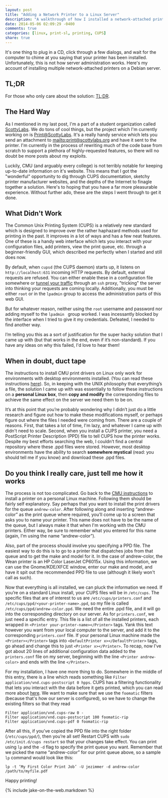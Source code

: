 ```yaml
---
layout: post
title: "Adding a Network Printer to a Linux Server"
description: "A walkthrough of how I installed a network-attached printer to a production printing server."
date: 2014-05-06 02:09:29 -0400
comments: true
categories: [linux, print-sl, printing, CUPS]
share: true
---
```


It's one thing to plug in a CD, click through a few dialogs, and wait for the computer to chime at you saying that your printer has been installed. Unfortunately, this is not how server administration works. Here's my account of installing multiple network-attached printers on a Debian server.

<!-- more --> 

## TL;DR
For those who only care about the solution: <a href="#tldr">TL;DR</a>.

## The Hard Way
As I mentioned in my last post, I'm a part of a student organization called [ScottyLabs](//www.scottylabs.org). We do tons of cool things, but the project which I'm currently working on is [Print@ScottyLabs](//print.scottylabs.org). It's a really handy service which lets you send an attachment to <mailto:print@scottylabs.org> and have it sent to the printer. I'm currently in the process of rewriting much of the code base from scratch to support a plethora of highly-requested features, so there will no doubt be more posts about my exploits. 

Luckily, CMU (and arguably every college) is not terribly notable for keeping up-to-date information on it's website. This means that I got the "wonderful" opportunity to dig through CUPS documentation, sketchy printer manufacturer websites, and the depths of the Internet to finagle together a solution. Here's to hoping that you have a far more pleasurable experience. Without further ado, these are the steps I went through to get it done.

## What Didn't Work
The Common Unix Printing System (CUPS) is a relatively new standard which is designed to improve over the rather haphazard methods used for printing in the past. It improves in a lot of ways and has a few neat features. One of these is a handy web interface which lets you interact with your configuration files, add printers, view the print queue, etc. through a beginner-friendly GUI, which described me perfectly when I started and still does now. 

By default, when `cupsd` (the CUPS daemon) starts up, it listens on `http://localhost:631` incoming HTTP requests. By default, external requests are refused. You can either enable these in a configuration file somewhere or [tunnel your traffic](http://ubuntuguide.org/wiki/Using_SSH_to_Port_Forward) through an `ssh` proxy, "tricking" the server into thinking your requests are coming locally. Additionally, you must be either `root` or in the `lpadmin` group to access the administration parts of this web GUI.

But for whatever reason, neither using the `root` username and password nor adding myself to the `lpadmin ` group worked. I was incessantly blocked by the interface when I tried to give it my credentials. Defeated, I needed to find another way. 

I’m telling you this as a sort of justification for the super hacky solution that I came up with (but that works in the end, even if it’s non-standard). If you have any ideas on why this failed, I'd love to hear them!

## When in doubt, duct tape
The instructions to install CMU print drivers on Linux only work for environments with desktop environments installed. (You can read these instructions [here](http://www.cmu.edu/computing/clusters/printing/how-to/linux/pers-cluster.html)). So, in keeping with the UNIX philosophy that everything’s a file, the solution I came up with was essentially to follow these instructions on a __personal Linux box__, then __copy and modify__ the corresponding files to achieve the same effect on the server we need them to be on.

It’s at this point that you’re probably wondering why I didn’t just do a little research and figure out how to make these modifications myself, or perhaps figure out where the files I needed were coming from. There are a couple of reasons. First, that takes a lot of time, I'm lazy, and whatever I came up with didn't need to scale. Second, when you install a CUPS printer, you need a PostScript Printer Description (PPD) file to tell CUPS how the printer works. Despite my best efforts searching the web, I couldn’t find a central repository where these .ppd files were stored. However, most desktop environments have the ability to search __somewhere mystical__ (read: you should tell me if you know) and download these .ppd files. 

<a name="tldr"></a>
## Do you think I really care, just tell me how it works 
The process is not too complicated. Go back to the [CMU instructions](http://www.cmu.edu/computing/clusters/printing/how-to/linux/pers-cluster.html) to install a printer on a personal Linux machine. Following them should be fairly self explanatory. Say perhaps that you want to install the print drivers for the queue `andrew-color`. After following along and inserting “andrew-color” as the print queue where required, you’ll come up to a screen that asks you to name your printer. This name does not have to be the name of the queue, but I always make it that when I'm working with the CMU printers. Either way, be sure to remember what you entered for this name (again, I’m using the name “andrew-color”). 

Also, part of the process should involve you specifying a PPD file. The easiest way to do this is to go to a printer that dispatches jobs from that queue and to get the make and model for it. In the case of andrew-color, the Wean printer is an HP Color LaserJet CP6015x. Using this information, we can use the Gnome/KDE/XFCE window, enter our make and model, and have it spit out the recommended PPD file to use (although it likely won't call as such).

Now that everything is all installed, we can pluck the information we need. If you’re on a standard Linux install, your CUPS files will be in `/etc/cups`. The specific files that are of interest to us are `/etc/cups/printers.conf` and `/etc/cups/ppd/<your-printer-name>.ppd`, so my file is called `/etc/cups/ppd/andrew-color.ppd`. We need the entire .ppd file, and it will go into the corresponding directory on our server. As for `printers.conf`, we just need a specific entry. This file is a list of all the installed printers, each wrapped in `<Printer your-printer-name></Printer>` tags. Yank this text however you want from your local computer to the server, and add it to the corresponding `printers.conf` file. If your personal Linux machine made the `<Printer></Printer>` tags into `<DefaultPrinter x></DefaultPrinter>` tags, go ahead and change this to just `<Printer x></Printer>`. To recap, now I’ve got about 20 lines of additional configuration data added to the `printers.conf` file on my server, beginning with the line `<Printer andrew-color>` and ends with the line `</Printer>`.

For my installation, I have one more thing to do. Somewhere in the middle of this entry, there is a line which reads something like `Filter application/vnd.cups-postscript 0 hpps`. CUPS has a filtering functionality that lets you interact with the data before it gets printed, which you can read more about [here](http://en.wikipedia.org/wiki/CUPS#Filtering_process). We want to make sure that we use the `foomatic` filters (because that's how our server is configured), so we have to change the existing filters so that they read
~~~
Filter application/vnd.cups-raw 0 -
Filter application/vnd.cups-postscript 100 foomatic-rip
Filter application/vnd.cups-pdf 0 foomatic-rip
~~~
After all this, if you’ve copied the PPD file into the right folder (`/etc/cups/ppd/`), then you’re all set! Restart CUPS with `sudo /etc/init.d/cups restart` so that your changes take effect. You can print using `lp` and the `-d` flag to specify the print queue you want. Remember that we picked the name “andrew-color” for our print queue above, so a sample `lp` command would look like this:

`lp -t ‘My First Color Print Job’ -U jezimmer -d andrew-color /path/to/myfile.pdf`

Happy printing!

{% include jake-on-the-web.markdown %}


